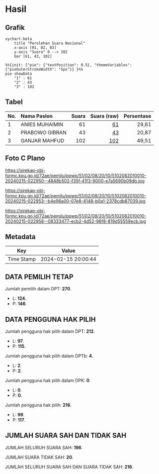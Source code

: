 # Hasil

## Grafik

```mermaid
xychart-beta
    title "Perolehan Suara Nasional"
    x-axis [01, 02, 03]
    y-axis "Suara" 0 --> 102
    bar [61, 43, 102]
```

```mermaid
%%{init: {"pie": {"textPosition": 0.5}, "themeVariables": {"pieOuterStrokeWidth": "5px"}} }%%
pie showData
    "1" : 61
    "2" : 43
    "3" : 102
```

## Tabel

| No. | Nama Paslon    | Suara | Suara (raw) | Persentase |
|:--- |:-------------- | -----:| -----------:| ----------:|
| 1   | ANIES MUHAIMIN | 61    | [61][p-1]   | 29,61      |
| 2   | PRABOWO GIBRAN | 43    | [43][p-2]   | 20,87      |
| 3   | GANJAR MAHFUD  | 102   | [102][p-3]  | 49,51      |


[p-1]: https://github.com/gigit-pemilu/pemilu-2024/blob/main/pilpres/hitung-suara/sub/51-bali/sub/02-tabanan/sub/08-penebel/sub/2010-penebel/sub/010-tps/sub/paslon-1.txt
[p-2]: https://github.com/gigit-pemilu/pemilu-2024/blob/main/pilpres/hitung-suara/sub/51-bali/sub/02-tabanan/sub/08-penebel/sub/2010-penebel/sub/010-tps/sub/paslon-2.txt
[p-3]: https://github.com/gigit-pemilu/pemilu-2024/blob/main/pilpres/hitung-suara/sub/51-bali/sub/02-tabanan/sub/08-penebel/sub/2010-penebel/sub/010-tps/sub/paslon-3.txt

## Foto C Plano

https://sirekap-obj-formc.kpu.go.id/72ae/pemilu/ppwp/51/02/08/20/10/5102082010010-20240215-022950--4848b502-f35f-41f3-9000-e7a5690b09db.jpg

https://sirekap-obj-formc.kpu.go.id/72ae/pemilu/ppwp/51/02/08/20/10/5102082010010-20240215-022953--b4e96a00-07e8-4148-b0a1-2378cdb87039.jpg

https://sirekap-obj-formc.kpu.go.id/72ae/pemilu/ppwp/51/02/08/20/10/5102082010010-20240215-022958--08333477-ecb2-4d52-96f8-819d55559ecb.jpg


## Metadata

| Key        | Value               |
| ---------- | ------------------- |
| Time Stamp | 2024-02-15 20:00:44 |


## DATA PEMILIH TETAP

Jumlah pemilih dalam DPT: **270**.
 * L: **124**.
 * P: **146**.

## DATA PENGGUNA HAK PILIH

Jumlah pengguna hak pilih dalam DPT: **212**.
 * L: **97**.
 * P: **115**.

Jumlah pengguna hak pilih dalam DPTb: **4**.
 * L: **2**.
 * P: **2**.

Jumlah pengguna hak pilih dalam DPK: **0**.
 * L: **0**.
 * P: **0**.

Jumlah pengguna hak pilih: **216**.
 * L: **99**.
 * P: **117**.

## JUMLAH SUARA SAH DAN TIDAK SAH

JUMLAH SELURUH SUARA SAH: **196**.

JUMLAH SUARA TIDAK SAH: **20**.

JUMLAH SELURUH SUARA SAH DAN SUARA TIDAK SAH: **216**.


